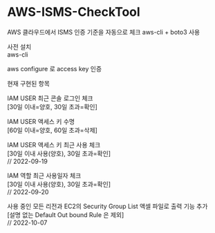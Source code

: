 # AWS-ISMS-CheckTool
AWS 클라우드에서 ISMS 인증 기준을 자동으로 체크
aws-cli + boto3 사용

사전 설치  
aws-cli  

aws configure 로 access key 인증  

현재 구현된 항목 

IAM USER 최근 콘솔 로그인 체크  
[30일 이내=양호, 30일 초과=확인]  

IAM USER 액세스 키 수명  
[60일 이내=양호, 60일 초과=삭제]  

IAM USER 액세스 키 최근 사용 체크  
[30일 이내 사용(양호), 30일 초과=확인]  
// 2022-09-19    

IAM 역할 최근 사용일자 체크  
[30일 이내 사용(양호), 30일 초과=확인]  
// 2022-09-20      

사용 중인 모든 리전과 EC2의 Security Group List 액셀 파일로 출력 기능 추가  
[설명 없는 Default Out bound Rule 은 제외]  
// 2022-10-07
